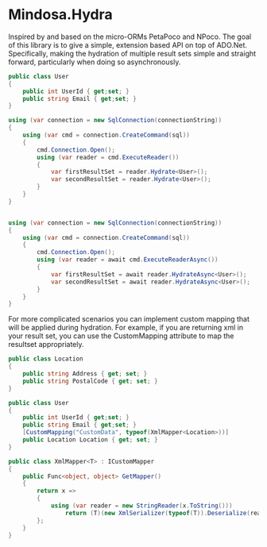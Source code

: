 # Mindosa.Hydra
Inspired by and based on the micro-ORMs PetaPoco and NPoco. The goal of this library is to give a simple, extension based API on top of ADO.Net. Specifically, making the hydration of multiple result sets simple and straight forward, particularly when doing so asynchronously.

```csharp
public class User 
{
    public int UserId { get;set; }
    public string Email { get;set; }
}

using (var connection = new SqlConnection(connectionString))
{
	using (var cmd = connection.CreateCommand(sql))
	{
		cmd.Connection.Open();
		using (var reader = cmd.ExecuteReader())
		{
			var firstResultSet = reader.Hydrate<User>();
			var secondResultSet = reader.Hydrate<User>();
		}
	}
}


using (var connection = new SqlConnection(connectionString))
{
	using (var cmd = connection.CreateCommand(sql))
	{
		cmd.Connection.Open();
		using (var reader = await cmd.ExecuteReaderAsync())
		{
			var firstResultSet = await reader.HydrateAsync<User>();
			var secondResultSet = await reader.HydrateAsync<User>();
		}
	}
}
```

For more complicated scenarios you can implement custom mapping that will be applied during hydration. For example, if you are returning xml in your result set, you can use the CustomMapping attribute to map the resultset appropriately.

```csharp
public class Location
{
	public string Address { get; set; }
	public string PostalCode { get; set; }
}

public class User 
{
    public int UserId { get;set; }
    public string Email { get;set; }
	[CustomMapping("CustomData", typeof(XmlMapper<Location>))]
	public Location Location { get; set; }
}

public class XmlMapper<T> : ICustomMapper
{
	public Func<object, object> GetMapper()
	{
		return x =>
		{
			using (var reader = new StringReader(x.ToString()))
				return (T)(new XmlSerializer(typeof(T)).Deserialize(reader));
		};
	}
}
```